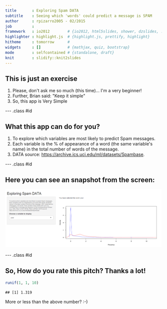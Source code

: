 ```yaml
---
title       : Exploring Spam DATA
subtitle    : Seeing which 'words' could predict a message is SPAM 
author      : rpizarro2005 - 02/2015
job         : 
framework   : io2012        # {io2012, html5slides, shower, dzslides, ...}
highlighter : highlight.js  # {highlight.js, prettify, highlight}
hitheme     : tomorrow      # 
widgets     : []            # {mathjax, quiz, bootstrap}
mode        : selfcontained # {standalone, draft}
knit        : slidify::knit2slides
---
```


## This is just an exercise

1. Please, don't ask me so much (this time)... I'm a very beginner!
2. Further, Brian said: "Keep it simple"
3. So, this app is Very Simple

--- .class #id 

## What this app can do for you?

1. To explore which variables are most likely to predict Spam messages.
2. Each variable is the % of appearance of a word (the same variable's name) in the total number of words of the message.
3. DATA source: https://archive.ics.uci.edu/ml/datasets/Spambase.

--- .class #id 

## Here you can see an snapshot from the screen:

![alt text](assets/img/Imagen1.png)

--- .class #id 

## So, How do you rate this pitch? Thanks a lot!


```r
runif(1, 1, 10)
```

```
## [1] 1.319
```

More or less than the above number? :-)
